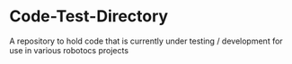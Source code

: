 # Code-Test-Directory
A repository to hold code that is currently under testing / development for use in various robotocs projects
